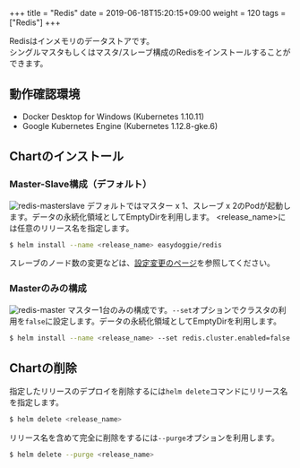 +++
title = "Redis"
date =  2019-06-18T15:20:15+09:00
weight = 120
tags = ["Redis"]
+++

Redisはインメモリのデータストアです。  
シングルマスタもしくはマスタ/スレーブ構成のRedisをインストールすることができます。

## 動作確認環境
* Docker Desktop for Windows (Kubernetes 1.10.11)
* Google Kubernetes Engine (Kubernetes 1.12.8-gke.6)

## Chartのインストール
### Master-Slave構成（デフォルト）
![redis-masterslave](../../img/redis-masterslave.png)
デフォルトではマスター x 1、スレーブ x 2のPodが起動します。データの永続化領域としてEmptyDirを利用します。
\<release_name\>には任意のリリース名を指定します。
```bash
$ helm install --name <release_name> easydoggie/redis
```
スレーブのノード数の変更などは、[設定変更のページ](../config/redis)を参照してください。

### Masterのみの構成
![redis-master](../../img/redis-master.png)
マスター1台のみの構成です。`--set`オプションでクラスタの利用を`false`に設定します。データの永続化領域としてEmptyDirを利用します。
```bash
$ helm install --name <release_name> --set redis.cluster.enabled=false easydoggie/redis
```

## Chartの削除
指定したリリースのデプロイを削除するには`helm delete`コマンドにリリース名を指定します。
```bash
$ helm delete <release_name> 
```
リリース名を含めて完全に削除をするには`--purge`オプションを利用します。
```bash
$ helm delete --purge <release_name> 
```
